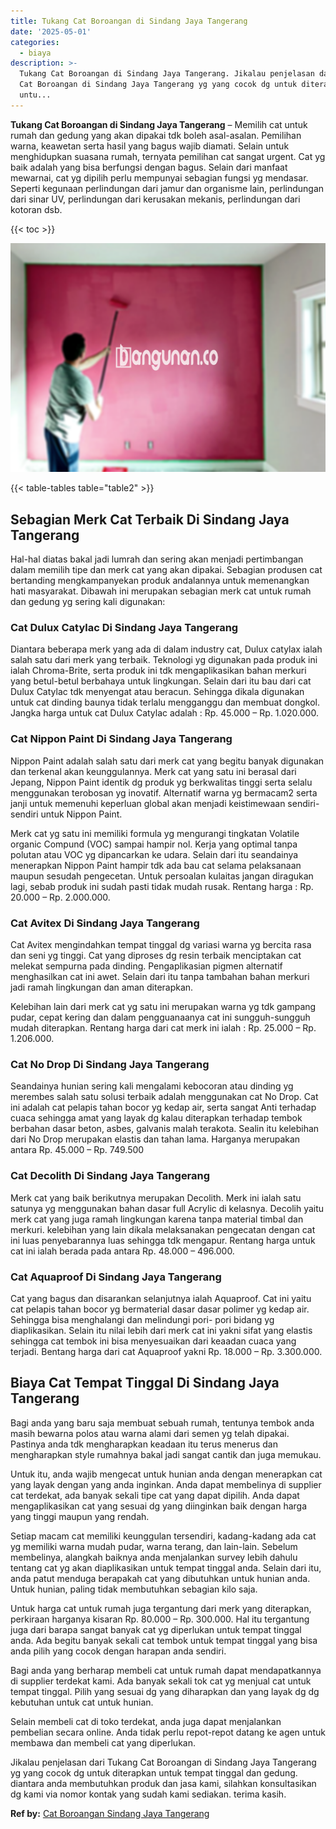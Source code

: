 ```yaml
---
title: Tukang Cat Boroangan di Sindang Jaya Tangerang
date: '2025-05-01'
categories:
  - biaya
description: >-
  Tukang Cat Boroangan di Sindang Jaya Tangerang. Jikalau penjelasan dari Tukang
  Cat Boroangan di Sindang Jaya Tangerang yg yang cocok dg untuk diterapkan
  untu...
---
```


**Tukang Cat Boroangan di Sindang Jaya Tangerang** – Memilih cat untuk rumah dan gedung yang akan dipakai tdk boleh asal-asalan. Pemilihan warna, keawetan serta hasil yang bagus wajib diamati. Selain untuk menghidupkan suasana rumah, ternyata pemilihan cat sangat urgent. Cat yg baik adalah yang bisa berfungsi dengan bagus. Selain dari manfaat mewarnai, cat yg dipilih perlu mempunyai sebagian fungsi yg mendasar. Seperti kegunaan perlindungan dari jamur dan organisme lain, perlindungan dari sinar UV, perlindungan dari kerusakan mekanis, perlindungan dari kotoran dsb.

{{< toc >}}

![Tukang Cat Boroangan di Sindang Jaya Tangerang](/images/jasa-cat-murah40.png)

{{< table-tables table="table2" >}}

## Sebagian Merk Cat Terbaik Di Sindang Jaya Tangerang

Hal-hal diatas bakal jadi lumrah dan sering akan menjadi pertimbangan dalam memilih tipe dan merk cat yang akan dipakai. Sebagian produsen cat bertanding mengkampanyekan produk andalannya untuk memenangkan hati masyarakat. Dibawah ini merupakan sebagian merk cat untuk rumah dan gedung yg sering kali digunakan:

### Cat Dulux Catylac Di Sindang Jaya Tangerang

Diantara beberapa merk yang ada di dalam industry cat, Dulux catylax ialah salah satu dari merk yang terbaik. Teknologi yg digunakan pada produk ini ialah Chroma-Brite, serta produk ini tdk mengaplikasikan bahan merkuri yang betul-betul berbahaya untuk lingkungan. Selain dari itu bau dari cat Dulux Catylac tdk menyengat atau beracun. Sehingga dikala digunakan untuk cat dinding baunya tidak terlalu mengganggu dan membuat dongkol. Jangka harga untuk cat Dulux Catylac adalah : Rp. 45.000 – Rp. 1.020.000.

### Cat Nippon Paint Di Sindang Jaya Tangerang

Nippon Paint adalah salah satu dari merk cat yang begitu banyak digunakan dan terkenal akan keunggulannya. Merk cat yang satu ini berasal dari Jepang, Nippon Paint identik dg produk yg berkwalitas tinggi serta selalu menggunakan terobosan yg inovatif. Alternatif warna yg bermacam2 serta janji untuk memenuhi keperluan global akan menjadi keistimewaan sendiri-sendiri untuk Nippon Paint.

Merk cat yg satu ini memiliki formula yg mengurangi tingkatan Volatile organic Compund (VOC) sampai hampir nol. Kerja yang optimal tanpa polutan atau VOC yg dipancarkan ke udara. Selain dari itu seandainya menerapkan Nippon Paint hampir tdk ada bau cat selama pelaksanaan maupun sesudah pengecetan. Untuk persoalan kulaitas jangan diragukan lagi, sebab produk ini sudah pasti tidak mudah rusak. Rentang harga : Rp. 20.000 – Rp. 2.000.000.

### Cat Avitex Di Sindang Jaya Tangerang

Cat Avitex mengindahkan tempat tinggal dg variasi warna yg bercita rasa dan seni yg tinggi. Cat yang diproses dg resin terbaik menciptakan cat melekat sempurna pada dinding. Pengaplikasian pigmen alternatif menghasilkan cat ini awet. Selain dari itu tanpa tambahan bahan merkuri jadi ramah lingkungan dan aman diterapkan.

Kelebihan lain dari merk cat yg satu ini merupakan warna yg tdk gampang pudar, cepat kering dan dalam pengguanaanya cat ini sungguh-sungguh mudah diterapkan. Rentang harga dari cat merk ini ialah : Rp. 25.000 – Rp. 1.206.000.

### Cat No Drop Di Sindang Jaya Tangerang

Seandainya hunian sering kali mengalami kebocoran atau dinding yg merembes salah satu solusi terbaik adalah menggunakan cat No Drop. Cat ini adalah cat pelapis tahan bocor yg kedap air, serta sangat Anti terhadap cuaca sehingga amat yang layak dg kalau diterapkan terhadap tembok berbahan dasar beton, asbes, galvanis malah terakota. Sealin itu kelebihan dari No Drop merupakan elastis dan tahan lama. Harganya merupakan antara Rp. 45.000 – Rp. 749.500

### Cat Decolith Di Sindang Jaya Tangerang

Merk cat yang baik berikutnya merupakan Decolith. Merk ini ialah satu satunya yg menggunakan bahan dasar full Acrylic di kelasnya. Decolih yaitu merk cat yang juga ramah lingkungan karena tanpa material timbal dan merkuri. kelebihan yang lain dikala melaksanakan pengecatan dengan cat ini luas penyebarannya luas sehingga tdk mengapur. Rentang harga untuk cat ini ialah berada pada antara Rp. 48.000 – 496.000.

### Cat Aquaproof Di Sindang Jaya Tangerang

Cat yang bagus dan disarankan selanjutnya ialah Aquaproof. Cat ini yaitu cat pelapis tahan bocor yg bermaterial dasar dasar polimer yg kedap air. Sehingga bisa menghalangi dan melindungi pori- pori bidang yg diaplikasikan. Selain itu nilai lebih dari merk cat ini yakni sifat yang elastis sehingga cat tembok ini bisa menyesuaikan dari keaadan cuaca yang terjadi. Bentang harga dari cat Aquaproof yakni Rp. 18.000 – Rp. 3.300.000.

## Biaya Cat Tempat Tinggal Di Sindang Jaya Tangerang

Bagi anda yang baru saja membuat sebuah rumah, tentunya tembok anda masih bewarna polos atau warna alami dari semen yg telah dipakai. Pastinya anda tdk mengharapkan keadaan itu terus menerus dan mengharapkan style rumahnya bakal jadi sangat cantik dan juga memukau.

Untuk itu, anda wajib mengecat untuk hunian anda dengan menerapkan cat yang layak dengan yang anda inginkan. Anda dapat membelinya di supplier cat terdekat, ada banyak sekali tipe cat yang dapat dipilih. Anda dapat mengaplikasikan cat yang sesuai dg yang diinginkan baik dengan harga yang tinggi maupun yang rendah.

Setiap macam cat memiliki keunggulan tersendiri, kadang-kadang ada cat yg memiliki warna mudah pudar, warna terang, dan lain-lain. Sebelum membelinya, alangkah baiknya anda menjalankan survey lebih dahulu tentang cat yg akan diaplikasikan untuk tempat tinggal anda. Selain dari itu, anda patut menduga berapakah cat yang dibutuhkan untuk hunian anda. Untuk hunian, paling tidak membutuhkan sebagian kilo saja.

Untuk harga cat untuk rumah juga tergantung dari merk yang diterapkan, perkiraan harganya kisaran Rp. 80.000 – Rp. 300.000. Hal itu tergantung juga dari barapa sangat banyak cat yg diperlukan untuk tempat tinggal anda. Ada begitu banyak sekali cat tembok untuk tempat tinggal yang bisa anda pilih yang cocok dengan harapan anda sendiri.

Bagi anda yang berharap membeli cat untuk rumah dapat mendapatkannya di supplier terdekat kami. Ada banyak sekali tok cat yg menjual cat untuk tempat tinggal. Pilih yang sesuai dg yang diharapkan dan yang layak dg dg kebutuhan untuk cat untuk hunian.

Selain membeli cat di toko terdekat, anda juga dapat menjalankan pembelian secara online. Anda tidak perlu repot-repot datang ke agen untuk membawa dan membeli cat yang diperlukan.

Jikalau penjelasan dari Tukang Cat Boroangan di Sindang Jaya Tangerang yg yang cocok dg untuk diterapkan untuk tempat tinggal dan gedung. diantara anda membutuhkan produk dan jasa kami, silahkan konsultasikan dg kami via nomor kontak yang sudah kami sediakan. terima kasih.

**Ref by:** [Cat Boroangan Sindang Jaya Tangerang](https://id.wikipedia.org/wiki/Cat)
